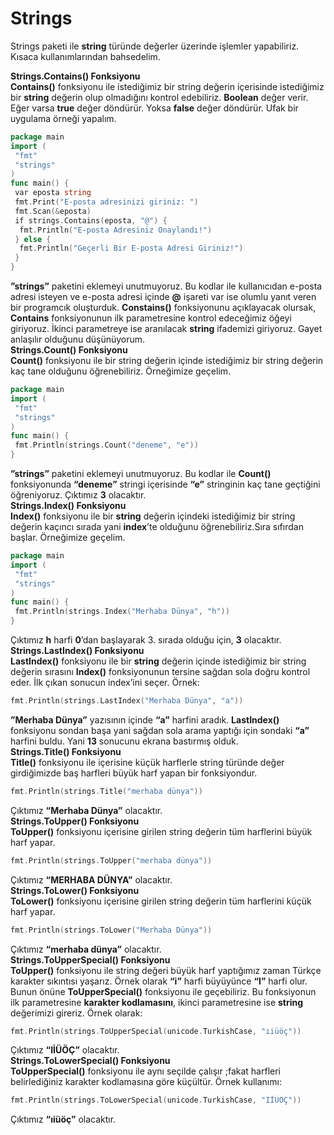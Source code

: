 # Strings

Strings paketi ile **string** türünde değerler üzerinde işlemler yapabiliriz. Kısaca kullanımlarından bahsedelim.  


**Strings.Contains\(\) Fonksiyonu**  
**Contains\(\)** fonksiyonu ile istediğimiz bir string değerin içerisinde istediğimiz bir **string** değerin olup olmadığını kontrol edebiliriz. **Boolean** değer verir. Eğer varsa **true** değer döndürür. Yoksa **false** değer döndürür. Ufak bir uygulama örneği yapalım.

```go
package main
import (
 "fmt"
 "strings"
)
func main() {
 var eposta string
 fmt.Print("E-posta adresinizi giriniz: ")
 fmt.Scan(&eposta)
 if strings.Contains(eposta, "@") {
  fmt.Println("E-posta Adresiniz Onaylandı!")
 } else {
  fmt.Println("Geçerli Bir E-posta Adresi Giriniz!")
 }
}
```

**”strings”** paketini eklemeyi unutmuyoruz. Bu kodlar ile kullanıcıdan e-posta adresi isteyen ve e-posta adresi içinde **@** işareti var ise olumlu yanıt veren bir programcık oluşturduk. **Constains\(\)** fonksiyonunu açıklayacak olursak, **Contains** fonksiyonunun ilk parametresine kontrol edeceğimiz öğeyi giriyoruz. İkinci parametreye ise aranılacak **string** ifademizi giriyoruz. Gayet anlaşılır olduğunu düşünüyorum.  
**Strings.Count\(\) Fonksiyonu**  
**Count\(\)** fonksiyonu ile bir string değerin içinde istediğimiz bir string değerin kaç tane olduğunu öğrenebiliriz. Örneğimize geçelim.

```go
package main
import (
 "fmt"
 "strings"
)
func main() {
 fmt.Println(strings.Count("deneme", "e"))
}
```

**”strings”** paketini eklemeyi unutmuyoruz. Bu kodlar ile **Count\(\)** fonksiyonunda **“deneme”** stringi içerisinde **“e”** stringinin kaç tane geçtiğini öğreniyoruz. Çıktımız **3** olacaktır.  
**Strings.Index\(\) Fonksiyonu**  
**Index\(\)** fonksiyonu ile bir **string** değerin içindeki istediğimiz bir string değerin kaçıncı sırada yani **index**’te olduğunu öğrenebiliriz.Sıra sıfırdan başlar. Örneğimize geçelim.

```go
package main
import (
 "fmt"
 "strings"
)
func main() {
 fmt.Println(strings.Index("Merhaba Dünya", "h"))
}
```

Çıktımız **h** harfi **0**’dan başlayarak 3. sırada olduğu için, **3** olacaktır.  
**Strings.LastIndex\(\) Fonksiyonu**  
**LastIndex\(\)** fonksiyonu ile bir **string** değerin içinde istediğimiz bir string değerin sırasını **Index\(\)** fonksiyonunun tersine sağdan sola doğru kontrol eder. İlk çıkan sonucun index’ini seçer. Örnek:

```go
fmt.Println(strings.LastIndex("Merhaba Dünya", "a"))
```

**”Merhaba Dünya”** yazısının içinde **“a”** harfini aradık. **LastIndex\(\)** fonksiyonu sondan başa yani sağdan sola arama yaptığı için sondaki **“a”** harfini buldu. Yani **13** sonucunu ekrana bastırmış olduk.  
**Strings.Title\(\) Fonksiyonu**  
**Title\(\)** fonksiyonu ile içerisine küçük harflerle string türünde değer girdiğimizde baş harfleri büyük harf yapan bir fonksiyondur.

```go
fmt.Println(strings.Title("merhaba dünya"))
```

Çıktımız **“Merhaba Dünya”** olacaktır.  
**Strings.ToUpper\(\) Fonksiyonu**  
**ToUpper\(\)** fonksiyonu içerisine girilen string değerin tüm harflerini büyük harf yapar.

```go
fmt.Println(strings.ToUpper("merhaba dünya"))
```

Çıktımız **“MERHABA DÜNYA”** olacaktır.  
**Strings.ToLower\(\) Fonksiyonu**  
**ToLower\(\)** fonksiyonu içerisine girilen string değerin tüm harflerini küçük harf yapar.

```go
fmt.Println(strings.ToLower("Merhaba Dünya"))
```

Çıktımız **“merhaba dünya”** olacaktır.  
**Strings.ToUpperSpecial\(\) Fonksiyonu**  
**ToUpper\(\)** fonksiyonu ile string değeri büyük harf yaptığımız zaman Türkçe karakter sıkıntısı yaşarız. Örnek olarak **“i”** harfi büyüyünce **“I”** harfi olur. Bunun önüne **ToUpperSpecial\(\)** fonksiyonu ile geçebiliriz. Bu fonksiyonun ilk parametresine **karakter kodlamasını**, ikinci parametresine ise **string** değerimizi gireriz. Örnek olarak:

```go
fmt.Println(strings.ToUpperSpecial(unicode.TurkishCase, "ıiüöç"))
```

Çıktımız **“IİÜÖÇ”** olacaktır.  
**Strings.ToLowerSpecial\(\) Fonksiyonu**  
**ToUpperSpecial\(\)** fonksiyonu ile aynı seçilde çalışır ;fakat harfleri belirlediğiniz karakter kodlamasına göre küçültür. Örnek kullanımı:

```go
fmt.Println(strings.ToLowerSpecial(unicode.TurkishCase, "IİÜÖÇ"))
```

Çıktımız **“ıiüöç”** olacaktır.

